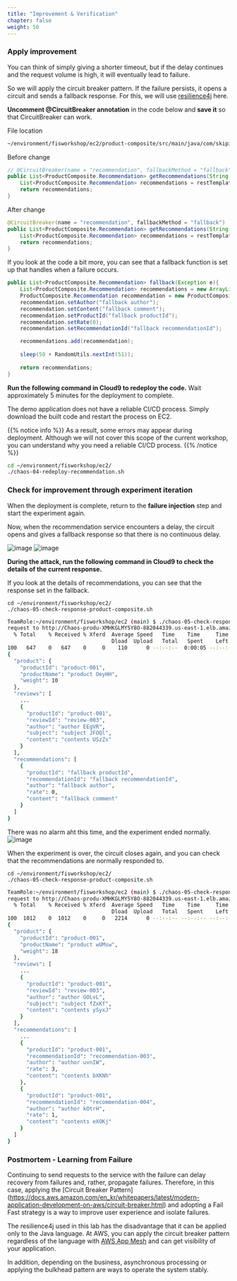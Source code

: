 ```yaml
---
title: "Improvement & Verification"
chapter: false
weight: 50
---
```


### Apply improvement

You can think of simply giving a shorter timeout, but if the delay continues and the request volume is high, it will eventually lead to failure.

So we will apply the circuit breaker pattern. If the failure persists, it opens a circuit and sends a fallback response. For this, we will use [resilience4j](https://resilience4j.readme.io/docs) here.

**Uncomment @CircuitBreaker annotation** in the code below and **save it** so that CircuitBreaker can work.

File location
```bash
~/environment/fisworkshop/ec2/product-composite/src/main/java/com/skipio/demo/chaos/fis/composite/product/RecommendationService.java
```

Before change
```java
// @CircuitBreaker(name = "recommendation", fallbackMethod = "fallback")
public List<ProductComposite.Recommendation> getRecommendations(String productId){
    List<ProductComposite.Recommendation> recommendations = restTemplate.exchange("http://recommendation/products/"+productId+"/recommendations", HttpMethod.GET, null, new ParameterizedTypeReference<List<ProductComposite.Recommendation>>() {}).getBody();
    return recommendations;
}
```

After change
```java
@CircuitBreaker(name = "recommendation", fallbackMethod = "fallback")
public List<ProductComposite.Recommendation> getRecommendations(String productId){
    List<ProductComposite.Recommendation> recommendations = restTemplate.exchange("http://recommendation/products/"+productId+"/recommendations", HttpMethod.GET, null, new ParameterizedTypeReference<List<ProductComposite.Recommendation>>() {}).getBody();
    return recommendations;
}
```

If you look at the code a bit more, you can see that a fallback function is set up that handles when a failure occurs. 
```java
public List<ProductComposite.Recommendation> fallback(Exception e){
    List<ProductComposite.Recommendation> recommendations = new ArrayList<>();
    ProductComposite.Recommendation recommendation = new ProductComposite.Recommendation();
    recommendation.setAuthor("fallback author");
    recommendation.setContent("fallback comment");
    recommendation.setProductId("fallback productId");
    recommendation.setRate(0);
    recommendation.setRecommendationId("fallback recommendationId");

    recommendations.add(recommendation);
    
    sleep(50 + RandomUtils.nextInt(51));
    
    return recommendations;
}
```

**Run the following command in Cloud9 to redeploy the code.** Wait approximately 5 minutes for the deployment to complete. 

The demo application does not have a reliable CI/CD process. Simply download the built code and restart the process on EC2.

{{% notice info %}}
As a result, some errors may appear during deployment. Although we will not cover this scope of the current workshop, you can understand why you need a reliable CI/CD process. 
{{% /notice %}}

```bash
cd ~/environment/fisworkshop/ec2/
./chaos-04-redeploy-recommendation.sh
```

### Check for improvement through experiment iteration
When the deployment is complete, return to the **failure injection** step and start the experiment again.

Now, when the recommendation service encounters a delay, the circuit opens and gives a fallback response so that there is no continuous delay.

![image](/images/20_ec2/experiment01_12.png)
![image](/images/20_ec2/experiment01_13.png)

**During the attack, run the following command in Cloud9 to check the details of the current response.** 

If you look at the details of recommendations, you can see that the response set in the fallback. 

```
cd ~/environment/fisworkshop/ec2/
./chaos-05-check-response-product-composite.sh
```

```bash
TeamRole:~/environment/fisworkshop/ec2 (main) $ ./chaos-05-check-response-product-composite.sh
request to http://Chaos-produ-XMHKGLMY5Y8O-882044339.us-east-1.elb.amazonaws.com/product-composites/product-001
  % Total    % Received % Xferd  Average Speed   Time    Time     Time  Current
                                 Dload  Upload   Total   Spent    Left  Speed
100   647    0   647    0     0    110      0 --:--:--  0:00:05 --:--:--   177
{
  "product": {
    "productId": "product-001",
    "productName": "product OeyHH",
    "weight": 10
  },
  "reviews": [
    ...
    {
      "productId": "product-001",
      "reviewId": "review-003",
      "author": "author EEgVR",
      "subject": "subject JFOQl",
      "content": "contents USzZs"
    }
  ],
  "recommendations": [
    {
      "productId": "fallback productId",
      "recommendationId": "fallback recommendationId",
      "author": "fallback author",
      "rate": 0,
      "content": "fallback comment"
    }
  ]
}
```

There was no alarm aht this time, and the experiment ended normally. 
![image](/images/20_ec2/experiment01_14.png)

When the experiment is over, the circuit closes again, and you can check that the recommendations are normally responded to. 
```
cd ~/environment/fisworkshop/ec2/
./chaos-05-check-response-product-composite.sh
```

```bash
TeamRole:~/environment/fisworkshop/ec2 (main) $ ./chaos-05-check-response-product-composite.sh
request to http://Chaos-produ-XMHKGLMY5Y8O-882044339.us-east-1.elb.amazonaws.com/product-composites/product-001
  % Total    % Received % Xferd  Average Speed   Time    Time     Time  Current
                                 Dload  Upload   Total   Spent    Left  Speed
100  1012    0  1012    0     0   2214      0 --:--:-- --:--:-- --:--:--  2214
{
  "product": {
    "productId": "product-001",
    "productName": "product wUMsw",
    "weight": 18
  },
  "reviews": [
    ...
    {
      "productId": "product-001",
      "reviewId": "review-003",
      "author": "author GOLvL",
      "subject": "subject fZxKf",
      "content": "contents ySyxJ"
    }
  ],
  "recommendations": [
    ...
    {
      "productId": "product-001",
      "recommendationId": "recommendation-003",
      "author": "author uvnIW",
      "rate": 3,
      "content": "contents bXKNh"
    },
    {
      "productId": "product-001",
      "recommendationId": "recommendation-004",
      "author": "author kOtrH",
      "rate": 1,
      "content": "contents eXOKj"
    }
  ]
}
```

### Postmortem - Learning from Failure 
Continuing to send requests to the service with the failure can delay recovery from failures and, rather, propagate failures. Therefore, in this case, applying the [Circuit Breaker Pattern] (https://docs.aws.amazon.com/en_kr/whitepapers/latest/modern-application-development-on-aws/circuit-breaker.html) and adopting a Fail Fast strategy is a way to improve user experience and isolate failures. 

The resilience4j used in this lab has the disadvantage that it can be applied only to the Java language. At AWS, you can apply the circuit breaker pattern regardless of the language with [AWS App Mesh](https://aws.amazon.com/ko/app-mesh/?aws-app-mesh-blogs.sort-by=item.additionalFields.createdDate&aws-app-mesh-blogs.sort-order=desc&whats-new-cards.sort-by=item.additionalFields.postDateTime&whats-new-cards.sort-order=desc) and can get visibility of your application.

In addition, depending on the business, asynchronous processing or applying the bulkhead pattern are ways to operate the system stably.
